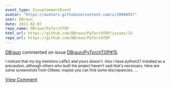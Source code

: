 ```yaml
---
event_type: IssueCommentEvent
avatar: "https://avatars.githubusercontent.com/u/2096055?"
user: DBraun
date: 2021-02-07
repo_name: DBraun/PyTorchTOP
html_url: https://github.com/DBraun/PyTorchTOP/issues/15
repo_url: https://github.com/DBraun/PyTorchTOP
---
```


<a href='https://github.com/DBraun' target='_blank'>DBraun</a> commented on issue <a href='https://github.com/DBraun/PyTorchTOP/issues/15' target='_blank'>DBraun/PyTorchTOP#15</a>.

<small>I noticed that my log mentions caffe2 and yours doesn't. Also I have python27 installed as a precaution, although others who built the project haven't said that's necessary. Here are some screenshots from CMake, maybe you can find some discrepancies....</small>

<a href='https://github.com/DBraun/PyTorchTOP/issues/15' target='_blank'>View Comment</a>